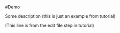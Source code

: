 #Demo

Some description (this is just an example from tutorial)

(This line is from the edit file step in tutorial)
